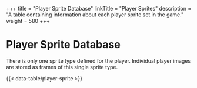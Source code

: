 +++
title = "Player Sprite Database"
linkTitle = "Player Sprites"
description = "A table containing information about each player sprite set in the game."
weight = 580
+++

# Player Sprite Database

There is only one sprite type defined for the player. Individual player images are stored as frames of this single sprite type.

{{< data-table/player-sprite >}}
